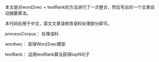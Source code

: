 本文是对word2vec + textRank的方法进行了一次整合，然后写出的一个文章自动摘要算法。

本代码应用于中文，英文文章请修改语料处理部分即可。


processCorpus：   处理语料

wordvec：        获得Word2vec模型

textRank：       运用textRank算法获得topN句子
